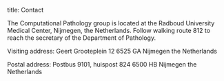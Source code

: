 title: Contact

The Computational Pathology group  is located at the Radboud University Medical Center, Nijmegen, the Netherlands. 
Follow walking route 812 to reach the secretary of the Department of Pathology.

Visiting address:
Geert Grooteplein 12
6525 GA Nijmegen
the Netherlands

Postal address:
Postbus 9101, huispost 824
6500 HB Nijmegen
the Netherlands


